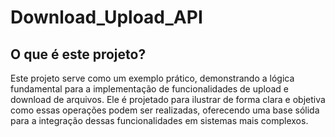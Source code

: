 # Download_Upload_API

## O que é este projeto?

Este projeto serve como um exemplo prático, demonstrando a lógica fundamental para a implementação de funcionalidades de upload e download de arquivos. 
Ele é projetado para ilustrar de forma clara e objetiva como essas operações podem ser realizadas, oferecendo uma base sólida para a integração dessas funcionalidades em sistemas mais complexos.





